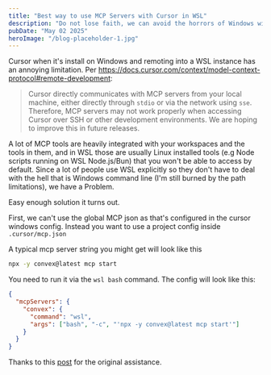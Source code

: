 ```yaml
---
title: "Best way to use MCP Servers with Cursor in WSL"
description: "Do not lose faith, we can avoid the horrors of Windows with MCP!"
pubDate: "May 02 2025"
heroImage: "/blog-placeholder-1.jpg"
---
```


Cursor when it's install on Windows and remoting into a WSL instance has an annoying limitation. Per https://docs.cursor.com/context/model-context-protocol#remote-development:

> Cursor directly communicates with MCP servers from your local machine, either directly through `stdio` or via the network using `sse`. Therefore, MCP servers may not work properly when accessing Cursor over SSH or other development environments. We are hoping to improve this in future releases.

A lot of MCP tools are heavily integrated with your workspaces and the tools in them, and in WSL those are usually Linux installed tools (e.g Node scripts running on WSL Node.js\/Bun) that you won't be able to access by default. Since a lot of people use WSL explicitly so they don't have to deal with the hell that is Windows command line (I'm still burned by the path limitations), we have a Problem.

Easy enough solution it turns out.

First, we can't use the global MCP json as that's configured in the cursor windows config. Instead you want to use a project config inside `.cursor/mcp.json`

A typical mcp server string you might get will look like this

```bash
npx -y convex@latest mcp start
```

You need to run it via the `wsl bash` command. The config will look like this:

```json
{
  "mcpServers": {
    "convex": {
      "command": "wsl",
      "args": ["bash", "-c", "'npx -y convex@latest mcp start'"]
    }
  }
}
```

Thanks to this [post](https://forum.cursor.com/t/run-mcp-servers-in-wsl/55537/18) for the original assistance.
